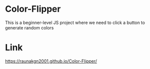 # Color-Flipper
This is a beginner-level JS project where we need to click a button to generate random colors
# Link
https://raunakgn2001.github.io/Color-Flipper/
